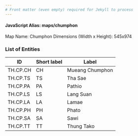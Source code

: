 ```yaml
---
# Front matter (even empty) required for Jekyll to process
---
```


#### JavaScript Alias: maps/chumphon

Map Name: Chumphon
Dimensions (Width x Height): 545x974

### List of Entities

| ID       | Short label | Label           |
| -------- | ----------- | --------------- |
| TH.CP.CH | CH          | Mueang Chumphon |
| TH.CP.TS | TS          | Tha Sae         |
| TH.CP.PA | PA          | Pathio          |
| TH.CP.LS | LS          | Lang Suan       |
| TH.CP.LA | LA          | Lamae           |
| TH.CP.PH | PH          | Phato           |
| TH.CP.SA | SA          | Sawi            |
| TH.CP.TT | TT          | Thung Tako      |
